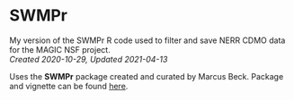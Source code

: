 # SWMPr
My version of the SWMPr R code used to filter and save NERR CDMO data for the MAGIC NSF project.  
*Created 2020-10-29, Updated 2021-04-13*

Uses the **SWMPr** package created and curated by Marcus Beck. Package and vignette can be found [here](github.com/fawda123/SWMPr).
